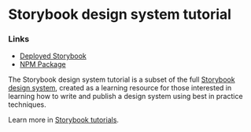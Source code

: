 # Storybook design system tutorial

### Links
- [Deployed Storybook](https://chris-heyer-planetly.github.io/npm-package-example/)
- [NPM Package](https://www.npmjs.com/package/@cheyer/npm-package-example)


The Storybook design system tutorial is a subset of the full [Storybook design system](https://github.com/storybookjs/design-system/), created as a learning resource for those interested in learning how to write and publish a design system using best in practice techniques.

Learn more in [Storybook tutorials](https://storybook.js.org/tutorials/).
